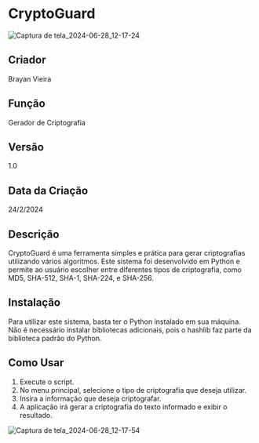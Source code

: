 # CryptoGuard
![Captura de tela_2024-06-28_12-17-24](https://github.com/Brayandev0/Gerador-de-cryptografia/assets/84828739/e51d5497-ed34-4656-a3a6-ba35afa6efe2)

## Criador
Brayan Vieira

## Função
Gerador de Criptografia

## Versão
1.0

## Data da Criação
24/2/2024

## Descrição
CryptoGuard é uma ferramenta simples e prática para gerar criptografias utilizando vários algoritmos. Este sistema foi desenvolvido em Python e permite ao usuário escolher entre diferentes tipos de criptografia, como MD5, SHA-512, SHA-1, SHA-224, e SHA-256.

## Instalação
Para utilizar este sistema, basta ter o Python instalado em sua máquina. Não é necessário instalar bibliotecas adicionais, pois o hashlib faz parte da biblioteca padrão do Python.

## Como Usar
1. Execute o script.
2. No menu principal, selecione o tipo de criptografia que deseja utilizar.
3. Insira a informação que deseja criptografar.
4. A aplicação irá gerar a criptografia do texto informado e exibir o resultado.

![Captura de tela_2024-06-28_12-17-54](https://github.com/Brayandev0/Gerador-de-cryptografia/assets/84828739/d53b5207-48f1-4a95-b050-edc10ad41d83)

